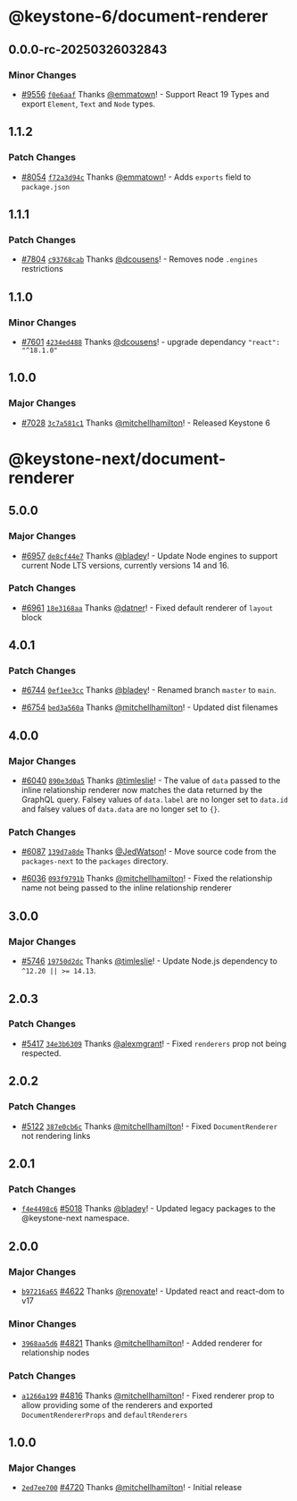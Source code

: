 # @keystone-6/document-renderer

## 0.0.0-rc-20250326032843

### Minor Changes

- [#9556](https://github.com/keystonejs/keystone/pull/9556) [`f0e6aaf`](https://github.com/keystonejs/keystone/commit/f0e6aaf4ff7f72b6eb4cbabb1452f49643f82fcf) Thanks [@emmatown](https://github.com/emmatown)! - Support React 19 Types and export `Element`, `Text` and `Node` types.

## 1.1.2

### Patch Changes

- [#8054](https://github.com/keystonejs/keystone/pull/8054) [`f72a3d94c`](https://github.com/keystonejs/keystone/commit/f72a3d94c31e6e6fd738ba7b0a7f8821b680b9f8) Thanks [@emmatown](https://github.com/emmatown)! - Adds `exports` field to `package.json`

## 1.1.1

### Patch Changes

- [#7804](https://github.com/keystonejs/keystone/pull/7804) [`c93768cab`](https://github.com/keystonejs/keystone/commit/c93768cab52c76384608f1d890b1ba1840be5e7d) Thanks [@dcousens](https://github.com/dcousens)! - Removes node `.engines` restrictions

## 1.1.0

### Minor Changes

- [#7601](https://github.com/keystonejs/keystone/pull/7601) [`4234ed488`](https://github.com/keystonejs/keystone/commit/4234ed488377367582e1fb1895f4a581c097fbea) Thanks [@dcousens](https://github.com/dcousens)! - upgrade dependancy `"react": "^18.1.0"`

## 1.0.0

### Major Changes

- [#7028](https://github.com/keystonejs/keystone/pull/7028) [`3c7a581c1`](https://github.com/keystonejs/keystone/commit/3c7a581c1e53ae49c9f74509de3927ebf2703bde) Thanks [@mitchellhamilton](https://github.com/mitchellhamilton)! - Released Keystone 6

# @keystone-next/document-renderer

## 5.0.0

### Major Changes

- [#6957](https://github.com/keystonejs/keystone/pull/6957) [`de8cf44e7`](https://github.com/keystonejs/keystone/commit/de8cf44e7b328ab98e1466d7191d9ee65a57b02a) Thanks [@bladey](https://github.com/bladey)! - Update Node engines to support current Node LTS versions, currently versions 14 and 16.

### Patch Changes

- [#6961](https://github.com/keystonejs/keystone/pull/6961) [`18e3168aa`](https://github.com/keystonejs/keystone/commit/18e3168aae5739f5596c7811cd30c8d1f47ad77a) Thanks [@datner](https://github.com/datner)! - Fixed default renderer of `layout` block

## 4.0.1

### Patch Changes

- [#6744](https://github.com/keystonejs/keystone/pull/6744) [`0ef1ee3cc`](https://github.com/keystonejs/keystone/commit/0ef1ee3ccd99f0f3e1f955f03d00b1a0f238c7cd) Thanks [@bladey](https://github.com/bladey)! - Renamed branch `master` to `main`.

* [#6754](https://github.com/keystonejs/keystone/pull/6754) [`bed3a560a`](https://github.com/keystonejs/keystone/commit/bed3a560a59d4fe787f3beebd65f8148453aae35) Thanks [@mitchellhamilton](https://github.com/mitchellhamilton)! - Updated dist filenames

## 4.0.0

### Major Changes

- [#6040](https://github.com/keystonejs/keystone/pull/6040) [`890e3d0a5`](https://github.com/keystonejs/keystone/commit/890e3d0a500ecc30cc88946ba53438812b11b2a4) Thanks [@timleslie](https://github.com/timleslie)! - The value of `data` passed to the inline relationship renderer now matches the data returned by the GraphQL query.
  Falsey values of `data.label` are no longer set to `data.id` and falsey values of `data.data` are no longer set to `{}`.

### Patch Changes

- [#6087](https://github.com/keystonejs/keystone/pull/6087) [`139d7a8de`](https://github.com/keystonejs/keystone/commit/139d7a8def263d40c0d1d5353d2744842d9a0951) Thanks [@JedWatson](https://github.com/JedWatson)! - Move source code from the `packages-next` to the `packages` directory.

* [#6036](https://github.com/keystonejs/keystone/pull/6036) [`093f9791b`](https://github.com/keystonejs/keystone/commit/093f9791bc37357b9700a9c49a7ae1102757bca5) Thanks [@mitchellhamilton](https://github.com/mitchellhamilton)! - Fixed the relationship name not being passed to the inline relationship renderer

## 3.0.0

### Major Changes

- [#5746](https://github.com/keystonejs/keystone/pull/5746) [`19750d2dc`](https://github.com/keystonejs/keystone/commit/19750d2dc5801cc8d2ffae1f50d1d5ca6ab9407d) Thanks [@timleslie](https://github.com/timleslie)! - Update Node.js dependency to `^12.20 || >= 14.13`.

## 2.0.3

### Patch Changes

- [#5417](https://github.com/keystonejs/keystone/pull/5417) [`34e3b6309`](https://github.com/keystonejs/keystone/commit/34e3b6309e3eb8a7efe8469fe76e8ffd4417b244) Thanks [@alexmgrant](https://github.com/alexmgrant)! - Fixed `renderers` prop not being respected.

## 2.0.2

### Patch Changes

- [#5122](https://github.com/keystonejs/keystone/pull/5122) [`387e0cb6c`](https://github.com/keystonejs/keystone/commit/387e0cb6cecef7ee0539f6bb7be5709be868a590) Thanks [@mitchellhamilton](https://github.com/mitchellhamilton)! - Fixed `DocumentRenderer` not rendering links

## 2.0.1

### Patch Changes

- [`f4e4498c6`](https://github.com/keystonejs/keystone/commit/f4e4498c6e4c7301288f23048f4aad3c492985c7) [#5018](https://github.com/keystonejs/keystone/pull/5018) Thanks [@bladey](https://github.com/bladey)! - Updated legacy packages to the @keystone-next namespace.

## 2.0.0

### Major Changes

- [`b97216a65`](https://github.com/keystonejs/keystone/commit/b97216a6526fffcca8232d86b115c28cb19587bf) [#4622](https://github.com/keystonejs/keystone/pull/4622) Thanks [@renovate](https://github.com/apps/renovate)! - Updated react and react-dom to v17

### Minor Changes

- [`3968aa5d6`](https://github.com/keystonejs/keystone/commit/3968aa5d61c73ad589c1b7005b7b5db60dd26853) [#4821](https://github.com/keystonejs/keystone/pull/4821) Thanks [@mitchellhamilton](https://github.com/mitchellhamilton)! - Added renderer for relationship nodes

### Patch Changes

- [`a1266a199`](https://github.com/keystonejs/keystone/commit/a1266a199537e77684adaf0337716924b6c48aa8) [#4816](https://github.com/keystonejs/keystone/pull/4816) Thanks [@mitchellhamilton](https://github.com/mitchellhamilton)! - Fixed renderer prop to allow providing some of the renderers and exported `DocumentRendererProps` and `defaultRenderers`

## 1.0.0

### Major Changes

- [`2ed7ee700`](https://github.com/keystonejs/keystone/commit/2ed7ee70047c4c2bb6b855ec51a2fa58e4c7474d) [#4720](https://github.com/keystonejs/keystone/pull/4720) Thanks [@mitchellhamilton](https://github.com/mitchellhamilton)! - Initial release
